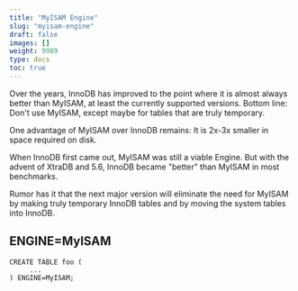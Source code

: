 ```yaml
---
title: "MyISAM Engine"
slug: "myisam-engine"
draft: false
images: []
weight: 9989
type: docs
toc: true
---
```


Over the years, InnoDB has improved to the point where it is almost always better than MyISAM, at least the currently supported versions.  Bottom line:  Don't use MyISAM, except maybe for tables that are truly temporary.

One advantage of MyISAM over InnoDB remains:  It is 2x-3x smaller in space required on disk.

When InnoDB first came out, MyISAM was still a viable Engine.  But with the advent of XtraDB and 5.6, InnoDB became "better" than MyISAM in most benchmarks.

Rumor has it that the next major version will eliminate the need for MyISAM by making truly temporary InnoDB tables and by moving the system tables into InnoDB.

## ENGINE=MyISAM
    CREATE TABLE foo (
         ...
    ) ENGINE=MyISAM;

